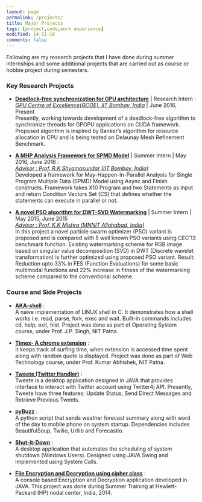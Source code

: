 ```yaml
---
layout: page
permalink: /projects/
title: Major Projects
tags: [project,code,work experience]
modified: 14-11-16
comments: false
---
```


Following are my research projects that I have done during summer internships and some additional projects that are carried out as course or hobbie project during semesters.  

### Key Research Projects

* [**Deadlock-free synchronization for GPU architecture**](https://akash1684.github.io//projects/) | Research Intern :
  <br>
  [*GPU Centre of Excellence(GCOE), IIT Bombay, India*](http://gcoe-iitb.in/) | June 2016, Present 
  <br>
  Presently, working towards development of a deadlock-free algorithm to synchronize threads for GPGPU applications on CUDA framework.     Proposed algorithm is inspired by Banker’s algorithm for resource allocation in CPU and is being tested on Delaunay Mesh Refinement     Benchmark.

* [**A MHP Analysis Framework for SPMD Model**](https://drive.google.com/open?id=0B2jIT4Extjujc2F3bmNTSHh1NGs) | Summer Intern | May 2016, June 2016 :
  <br>
  [*Advisor : Prof. R.K Shyamasundar (IIT Bombay, India)*](https://scholar.google.co.in/citations?user=Q1hcun8AAAAJ&hl=en)
  <br>
  Developed a framework for May-Happen-In-Parallel Analysis for Single Program Multiple Data (SPMD) Model using Async and Finish           constructs. Framework takes X10 Program and two Statements as input and return Condition Vectors Set (CS) that defines whether the       statements can execute in parallel or not.

* [**A novel PSO algorithm for DWT-SVD Watermarking**](https://drive.google.com/file/d/0B2jIT4ExtjujUFVRS0pJVW1rbHM/view?usp=sharing) | Summer Intern | May 2015, June 2015
  <br>
  [*Advisor : Prof. K.K Mishra (MNNIT Allahabad, India)*](http://www.mnnit.ac.in/old/index.php/departments/engineering/computer-science-and-engineering/faculty-profile/250-krishn-k-mishra-csed.html)
  <br>
  In this project a novel particle swarm optimizer (PSO) variant is proposed and is compared with 5 well known PSO variants using CEC’13   benchmark function. Existing watermarking scheme for RGB image based on singular value decomposition (SVD) in DWT (Discrete wavelet     transformation) is further optimized using proposed PSO variant. Result: Reduction upto 33% in FES (Function Evaluations) for some       basic multimodal functions and 22% increase in fitness of the watermarking scheme compared to the conventional scheme.

### Course and Side Projects

* [**AKA-shell**](https://github.com/Akash1684/AKA-shell) : <br> A naive implementation of LINUX shell in C. It demonstrates how a shell works i.e. read, parse, fork, exec and wait. Built-in commands includes cd, help, exit, hist. Project was done as part of Operating System course, under Prof. J.P. Singh, NIT Patna.

* [**Timex- A chrome extension**](https://github.com/Akash1684/Timex) : <br> It keeps track of surfing time, when extension is accessed time spent along with random quote is displayed. Project was done as part of Web Technology course, under Prof. Kumar Abhishek, NIT Patna.

* [**Tweete (Twitter Handler)**](https://github.com/Akash1684/Tweete) : <br> Tweete is a desktop application designed in JAVA that provides interface to interact with Twitter account using Twitter4j API. Presently, Tweete have three features: Update Status, Send Direct Messages and Retrieve Previous Tweets.

* [**pyBuzz**](https://github.com/Akash1684/pyBuzz) : <br> A python script that sends weather forecast summary along with word of the day to mobile phone on system startup. Dependencies includes BeautifulSoup, Twilio, Urllib and Forecastio.

* [**Shut-it-Down**](https://github.com/Akash1684/Shut-it-Down) : <br> A desktop application that automates the scheduling of system shutdown (Windows Users). Designed using JAVA Swing and implemented using System Calls.

* [**File Encryption and Decryption using cipher class**](https://github.com/Akash1684/File_Encryptor) : <br> A console based Encryption and Decryption application developed in JAVA. This project was done during Summer Training at Hewlett-Packard (HP) nodal center, India, 2014.
